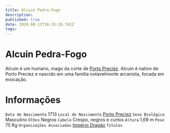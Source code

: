 ```yaml
---
title: Alcuin Pedra-Fogo
description: 
published: true
date: 2020-08-11T16:33:20.741Z
tags: 
---
```


# Alcuin Pedra-Fogo
Alcuin é um humano, mago da corte de [Porto Preciez](/lugares/plano-material/drafeon/sul-de-drafeon/porto-preciez#porto-preciez). Alcuin é nativo de Porto Preciez e nascido em uma família notavelmente arcanista, focada em evocação.

# Informações
`Data de Nascimento` 1713
`Local de Nascimento` [Porto Preciez](/lugares/plano-material/drafeon/sul-de-drafeon/porto-preciez#porto-preciez)
`Sexo Biológico` Masculino
`Olhos` Negros
`Cabelo` Crespo, negros e curtos
`Altura` 1,69 m
`Peso` 75 Kg
`Organizações Associadas` [Império Dragão](/faccoes/nacoes/imperio-dragao#imperio-dragao)
`Títulos` 